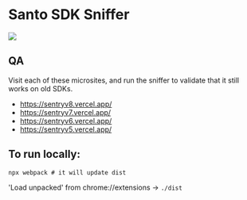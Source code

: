 # Santo SDK Sniffer

![](images/readme-screenshot.png)

## QA
Visit each of these microsites, and run the sniffer to validate that it still works on old SDKs.

- https://sentryv8.vercel.app/
- https://sentryv7.vercel.app/
- https://sentryv6.vercel.app/
- https://sentryv5.vercel.app/

## To run locally:
```
npx webpack # it will update dist
```

'Load unpacked' from chrome://extensions -> `./dist`
